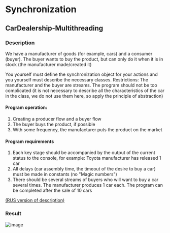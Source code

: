 # Synchronization
## CarDealership-Multithreading
### Description
We have a manufacturer of goods (for example, cars) and a consumer (buyer). The buyer wants to buy the product, but can only do it when it is in stock (the manufacturer
made/created it)

You yourself must define the synchronization object for your actions and you yourself must describe the necessary classes. Restrictions: The manufacturer and the buyer 
are streams. The program should not be too complicated (it is not necessary to describe all the characteristics of the car in the class, we do not use them here, so 
apply the principle of abstraction)

#### Program operation:
1. Creating a producer flow and a buyer flow
2. The buyer buys the product, if possible
3. With some frequency, the manufacturer puts the product on the market
#### Program requirements
1. Each key stage should be accompanied by the output of the current status to the console, for example: Toyota manufacturer has released 1 car
2. All delays (car assembly time, the timeout of the desire to buy a car) must be made in constants (no "Magic numbers")
3. There should be several streams of buyers who will want to buy a car several times. The manufacturer produces 1 car each. The program can be completed after the sale
 of 10 cars
 
 <a href="https://github.com/netology-code/jd-homeworks/blob/master/synchronization/task1/README.md">(RUS version of description)</a>
 
 ### Result
 ![image](https://user-images.githubusercontent.com/63547457/210224346-4b016a91-70ae-4508-ab10-7d674fb9f0df.png)
